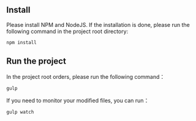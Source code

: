 ## Install

Please install NPM and NodeJS. If the installation is done, please run the following command in the project root directory:

	npm install

## Run the project

In the project root orders, please run the following command：

	gulp

If you need to monitor your modified files, you can run：

	gulp watch